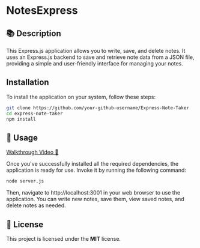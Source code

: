 # NotesExpress

## 📚 Description
This Express.js application allows you to write, save, and delete notes. It uses an Express.js backend to save and retrieve note data from a JSON file, providing a simple and user-friendly interface for managing your notes.

##  Installation
To install the application on your system, follow these steps:
```bash
git clone https://github.com/your-github-username/Express-Note-Taker
cd express-note-taker
npm install
```

## 🎯 Usage
[Walkthrough Video 🎥](https://drive.google.com/file/d/1hbSzlyPH6JtpeqmkoqY2Ta_d99nDJYmo/view?usp=sharing)

Once you've successfully installed all the required dependencies, the application is ready for use. Invoke it by running the following command:

```bash
node server.js
```
Then, navigate to http://localhost:3001 in your web browser to use the application. You can write new notes, save them, view saved notes, and delete notes as needed.

## 📜 License
This project is licensed under the **MIT** license.
